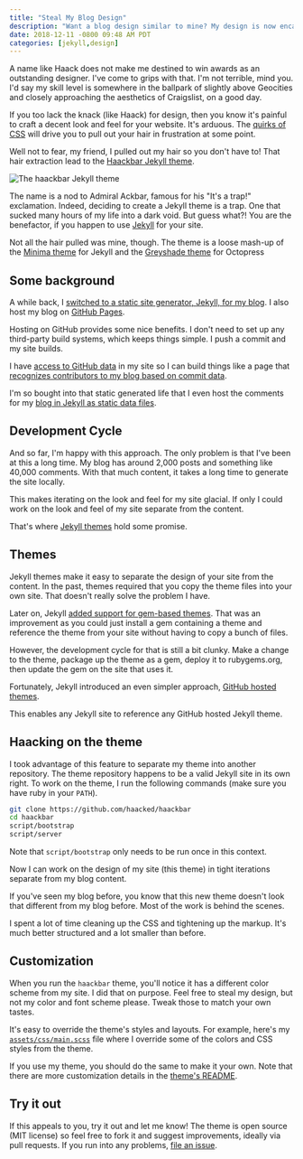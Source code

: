 ```yaml
---
title: "Steal My Blog Design"
description: "Want a blog design similar to mine? My design is now encapsulated in a theme you can reference remotely."
date: 2018-12-11 -0800 09:48 AM PDT
categories: [jekyll,design]
---
```


A name like Haack does not make me destined to win awards as an outstanding designer. I've come to grips with that. I'm not terrible, mind you. I'd say my skill level is somewhere in the ballpark of slightly above Geocities and closely approaching the aesthetics of Craigslist, on a good day.

If you too lack the knack (like Haack) for design, then you know it's painful to craft a decent look and feel for your website. It's arduous. The [quirks of CSS](http://stage.haacked.com/archive/2018/12/03/css-column-list-adventure/) will drive you to pull out your hair in frustration at some point.

Well not to fear, my friend, I pulled out my hair so you don't have to! That hair extraction lead to the [Haackbar Jekyll theme](https://github.com/haacked/haackbar).

![The haackbar Jekyll theme](https://user-images.githubusercontent.com/19977/49748094-ac6e5180-fc59-11e8-93a5-1faee3d1aa61.png)

The name is a nod to Admiral Ackbar, famous for his "It's a trap!" exclamation. Indeed, deciding to create a Jekyll theme is a trap. One that sucked many hours of my life into a dark void. But guess what?! You are the benefactor, if you happen to use [Jekyll](https://jekyllrb.com/) for your site.

Not all the hair pulled was mine, though. The theme is a loose mash-up of the [Minima theme](https://github.com/jekyll/minima) for Jekyll and the [Greyshade theme](https://github.com/shashankmehta/greyshade) for Octopress

## Some background

A while back, I [switched to a static site generator, Jekyll, for my blog](https://haacked.com/archive/2013/12/02/dr-jekyll-and-mr-haack/). I also host my blog on [GitHub Pages](https://pages.github.com).

Hosting on GitHub provides some nice benefits. I don't need to set up any third-party build systems, which keeps things simple. I push a commit and my site builds.

I have [access to GitHub data](https://haacked.com/archive/2014/05/10/github-pages-tricks/) in my site so I can build things like a page that [recognizes contributors to my blog based on commit data](https://haacked.com/contributors/).

I'm so bought into that static generated life that I even host the comments for my [blog in Jekyll as static data files](https://haacked.com/archive/2018/06/24/comments-for-jekyll-blogs/).

## Development Cycle

And so far, I'm happy with this approach. The only problem is that I've been at this a long time. My blog has around 2,000 posts and something like 40,000 comments. With that much content, it takes a long time to generate the site locally.

This makes iterating on the look and feel for my site glacial. If only I could work on the look and feel of my site separate from the content.

That's where [Jekyll themes](https://jekyllrb.com/docs/themes/) hold some promise.

## Themes

Jekyll themes make it easy to separate the design of your site from the content. In the past, themes required that you copy the theme files into your own site. That doesn't really solve the problem I have.

Later on, Jekyll [added support for gem-based themes](https://blog.github.com/2016-08-23-github-pages-now-runs-jekyll-3-2/). That was an improvement as you could just install a gem containing a theme and reference the theme from your site without having to copy a bunch of files.

However, the development cycle for that is still a bit clunky. Make a change to the theme, package up the theme as a gem, deploy it to rubygems.org, then update the gem on the site that uses it.

Fortunately, Jekyll introduced an even simpler approach, [GitHub hosted themes](https://blog.github.com/2017-11-29-use-any-theme-with-github-pages/).

This enables any Jekyll site to reference any GitHub hosted Jekyll theme.

## Haacking on the theme

I took advantage of this feature to separate my theme into another repository. The theme repository happens to be a valid Jekyll site in its own right. To work on the theme, I run the following commands (make sure you have ruby in your `PATH`).

```bash
git clone https://github.com/haacked/haackbar
cd haackbar
script/bootstrap
script/server
```

Note that `script/bootstrap` only needs to be run once in this context.

Now I can work on the design of my site (this theme) in tight iterations separate from my blog content.

If you've seen my blog before, you know that this new theme doesn't look that different from my blog before. Most of the work is behind the scenes.

I spent a lot of time cleaning up the CSS and tightening up the markup. It's much better structured and a lot smaller than before.

## Customization

When you run the `haackbar` theme, you'll notice it has a different color scheme from my site. I did that on purpose. Feel free to steal my design, but not my color and font scheme please. Tweak those to match your own tastes.

It's easy to override the theme's styles and layouts. For example, here's my [`assets/css/main.scss`](https://github.com/Haacked/haacked.com-STAGE/blob/master/assets/css/main.scss) file where I override some of the colors and CSS styles from the theme.

If you use my theme, you should do the same to make it your own. Note that there are more customization details in the [theme's README](https://github.com/Haacked/haackbar/blob/master/README.md).

## Try it out

If this appeals to you, try it out and let me know! The theme is open source (MIT license) so feel free to fork it and suggest improvements, ideally via pull requests. If you run into any problems, [file an issue](https://github.com/Haacked/haackbar/issues/new).